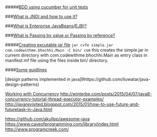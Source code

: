 
#####[BDD using cucumber for unit tests](http://www.hascode.com/2014/12/bdd-testing-with-cucumber-java-and-junit/#Dependencies)

###[What is JNDI and how to use it?](https://github.com/bhochhi/java-guide/wiki/What-is-JNDI-and-why-we-needed-it%3F)

###[What is Enterprise JavaBeans(EJB)?](https://github.com/bhochhi/java-guide/wiki/What-is-Enterprise-JavaBeans(EJB)%3F)

###[What is Passing by value or Passing by reference?](https://github.com/bhochhi/java-guide/wiki/what-is-Passing-by-value-or-Passing-by-reference)


#####[Creating excutable jar file]()
```jar cvfe simple.jar com.codewithme.bhochhi.Main -C bin/ com```
this creates the simple.jar in current directory with com.codewithme.bhochhi.Main as entry class in manifest.mf file using the files inside bin/ directory.


####[Some guidlines](https://dzone.com/articles/zlwell-written-java?utm_medium=feed&utm_source=feedpress.me&utm_campaign=Feed:%20dzone%2Fjava)

[design patterns implemented in java]9https://github.com/iluwatar/java-design-patterns)

[Working with Concurrency]()
http://winterbe.com/posts/2015/04/07/java8-concurrency-tutorial-thread-executor-examples/
http://javarevisited.blogspot.com/2015/01/how-to-use-future-and-futuretask-in-Java.html


https://github.com/akullpp/awesome-java 
https://www.caveofprogramming.com/library/index.html
http://www.programcreek.com/


